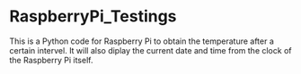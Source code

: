 # RaspberryPi_Testings

This is a Python code for Raspberry Pi to obtain the temperature after a certain intervel. 
It will also diplay the current date and time from the clock of the Raspberry Pi itself. 
